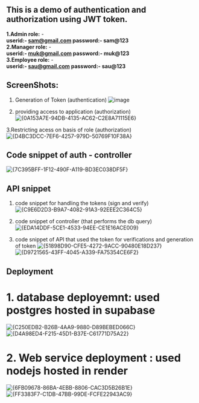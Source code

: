 ## This is a demo of authentication and authorization using JWT token. 
**1.Admin role:** - <br>
**userid:- sam@gmail.com    password:- sam@123** <br>
**2.Manager role:** - <br>
**userid:- muk@gmail.com    password:- muk@123**<br>
**3.Employee role:** - <br>
**userid:- sau@gmail.com    password:- sau@123** <br>

##
## ScreenShots:
1. Generation of Token (authentication)
![image](https://github.com/user-attachments/assets/a799f283-cb71-4e03-9e41-6db8a6e8c4a3)

2. providing access to application (authorization)
![{0A153A7E-94DB-4135-AC62-C2E8A71115E6}](https://github.com/user-attachments/assets/e012aa2f-ee99-41ea-8020-23cbe105884d)

3.Restricting acess on basis of role (authorization)
![{D4BC3DCC-7EF6-4257-979D-50769F10F38A}](https://github.com/user-attachments/assets/0b9d08fc-db1a-4dee-8688-5c2cbeaafc53)


## Code snippet of auth - controller
![{7C395BFF-1F12-490F-A119-BD3EC038DF5F}](https://github.com/user-attachments/assets/b4c297ba-49b8-4b8a-950b-4378684b815c)


## API snippet 

1.  code snippet for handling the tokens (sign and verify)
![{C9E6D2D3-B9A7-4082-91A3-92EEE2C364C5}](https://github.com/user-attachments/assets/7ff65cd8-1daf-4ad3-b6ff-6adc6e065576)

2. code snippet of controller (that performs the db query)
![{EDA14DDF-5CE1-4533-94EE-CE1E16ACE009}](https://github.com/user-attachments/assets/5ea4cd62-541a-47c9-9614-566b76b9edee)

3. code snippet of API that used the token for verifications and generation of token
![{51898D90-CFE5-4272-9ACC-90480E18D237}](https://github.com/user-attachments/assets/634923c3-c8d3-42f5-8091-717b62269879)
![{D9721565-43FF-4045-A339-FA75354CE6F2}](https://github.com/user-attachments/assets/4164ce53-bc39-46c4-9707-5778c5a621dc)


## Deployment 
# 1. database deployemnt: used postgres hosted in supabase
   ![{C250EDB2-B26B-4AA9-9880-D89BEBED066C}](https://github.com/user-attachments/assets/2d17cab0-4765-4f78-b313-0b29caa767aa)
   ![{D4A98ED4-F215-45D1-B37E-C61771D75A22}](https://github.com/user-attachments/assets/26a7ee17-3beb-4c6a-9b25-75e3f7f8200a)

# 2. Web service deployment : used nodejs hosted in render
  ![{6FB09678-86BA-4EBB-8806-CAC3D5B26B1E}](https://github.com/user-attachments/assets/19845d09-da37-4e9f-b403-565add8d956d)
  ![{FF3383F7-C1DB-47BB-99DE-FCFE22943AC9}](https://github.com/user-attachments/assets/c303c453-7594-49e6-95b2-d77018529123)







